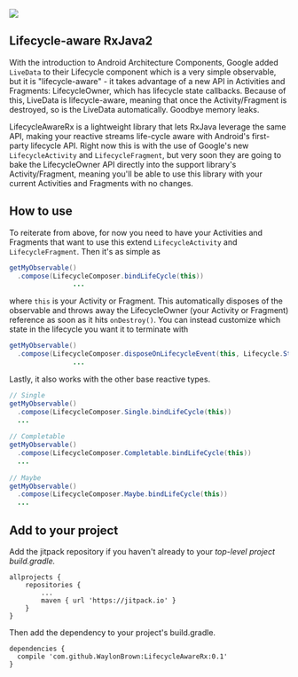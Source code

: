 [![](https://jitpack.io/v/WaylonBrown/LifecycleAwareRx.svg)](https://jitpack.io/#WaylonBrown/LifecycleAwareRx)

## Lifecycle-aware RxJava2

With the introduction to Android Architecture Components, Google added `LiveData` to their Lifecycle component which is a very simple observable, but it is "lifecycle-aware" - it takes advantage of a new API in Activities and Fragments: LifecycleOwner, which has lifecycle state callbacks. Because of this, LiveData is lifecycle-aware, meaning that once the Activity/Fragment is destroyed, so is the LiveData automatically. Goodbye memory leaks.

LifecycleAwareRx is a lightweight library that lets RxJava leverage the same API, making your reactive streams life-cycle aware with Android's first-party lifecycle API. Right now this is with the use of Google's new `LifecycleActivity` and `LifecycleFragment`, but very soon they are going to bake the LifecycleOwner API directly into the support library's Activity/Fragment, meaning you'll be able to use this library with your current Activities and Fragments with no changes.

## How to use

To reiterate from above, for now you need to have your Activities and Fragments that want to use this extend `LifecycleActivity` and `LifecycleFragment`. Then it's as simple as

```Java
getMyObservable()
  .compose(LifecycleComposer.bindLifeCycle(this))
                ...
```

where `this` is your Activity or Fragment. This automatically disposes of the observable and throws away the LifecycleOwner (your Activity or Fragment) reference as soon as it hits `onDestroy()`. You can instead customize which state in the lifecycle you want it to terminate with

```Java
getMyObservable()
  .compose(LifecycleComposer.disposeOnLifecycleEvent(this, Lifecycle.State.RESUMED))
                ...
```

Lastly, it also works with the other base reactive types.

```Java
// Single
getMyObservable()
  .compose(LifecycleComposer.Single.bindLifeCycle(this))
  ...
         
// Completable
getMyObservable()
  .compose(LifecycleComposer.Completable.bindLifeCycle(this))
  ...
         
// Maybe
getMyObservable()
  .compose(LifecycleComposer.Maybe.bindLifeCycle(this))
  ...
```

## Add to your project
Add the jitpack repository if you haven't already to your *top-level project build.gradle.*

```
allprojects {
	repositories {
		...
		maven { url 'https://jitpack.io' }
	}
}
```

Then add the dependency to your project's build.gradle.

```
dependencies {
  compile 'com.github.WaylonBrown:LifecycleAwareRx:0.1'
}
```
